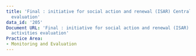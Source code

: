 ```yaml
---
title: 'Final : initiative for social action and renewal (ISAR) Central Asia activities
  evaluation'
data_id: '205'
Document URL: 'Final : initiative for social action and renewal (ISAR) Central Asia
  activities evaluation'
Practice Area:
- Monitoring and Evaluation
---
```


